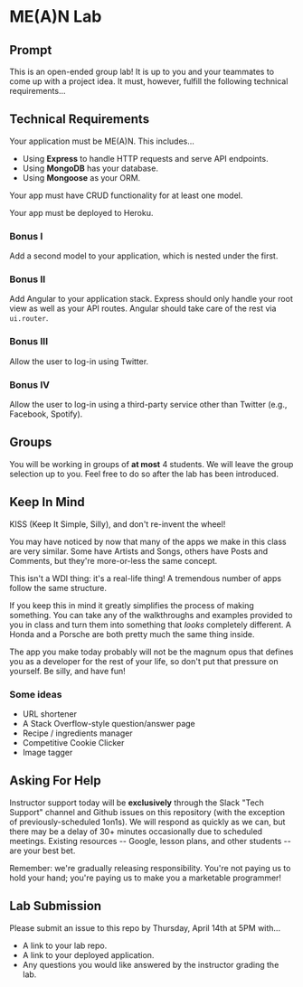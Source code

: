 # ME(A)N Lab

## Prompt

This is an open-ended group lab! It is up to you and your teammates to come up with a project idea. It must, however, fulfill the following technical requirements...

## Technical Requirements

Your application must be ME(A)N. This includes...
* Using **Express** to handle HTTP requests and serve API endpoints.
* Using **MongoDB** has your database.
* Using **Mongoose** as your ORM.

Your app must have CRUD functionality for at least one model.

Your app must be deployed to Heroku.

### Bonus I

Add a second model to your application, which is nested under the first.

### Bonus II

Add Angular to your application stack. Express should only handle your root view as well as your API routes. Angular should take care of the rest via `ui.router`.

### Bonus III

Allow the user to log-in using Twitter.

### Bonus IV

Allow the user to log-in using a third-party service other than Twitter (e.g., Facebook, Spotify).

## Groups

You will be working in groups of **at most** 4 students. We will leave the group selection up to you. Feel free to do so after the lab has been introduced.

## Keep In Mind

KISS (Keep It Simple, Silly), and don't re-invent the wheel!

You may have noticed by now that many of the apps we make in this class are very similar. Some have Artists and Songs, others have Posts and Comments, but they're more-or-less the same concept.

This isn't a WDI thing: it's a real-life thing! A tremendous number of apps follow the same structure.

If you keep this in mind it greatly simplifies the process of making something. You can take any of the walkthroughs and examples provided to you in class and turn them into something that *looks* completely different. A Honda and a Porsche are both pretty much the same thing inside.

The app you make today probably will not be the magnum opus that defines you as a developer for the rest of your life, so don't put that pressure on yourself. Be silly, and have fun!

### Some ideas

- URL shortener
- A Stack Overflow-style question/answer page
- Recipe / ingredients manager
- Competitive Cookie Clicker
- Image tagger

## Asking For Help

Instructor support today will be **exclusively** through the Slack "Tech Support" channel and Github issues on this repository (with the exception of previously-scheduled 1on1s). We will respond as quickly as we can, but there may be a delay of 30+ minutes occasionally due to scheduled meetings. Existing resources -- Google, lesson plans, and other students -- are your best bet.

Remember: we're gradually releasing responsibility. You're not paying us to hold your hand; you're paying us to make you a marketable programmer!

## Lab Submission

Please submit an issue to this repo by Thursday, April 14th at 5PM with...
* A link to your lab repo.
* A link to your deployed application.
* Any questions you would like answered by the instructor grading the lab.
